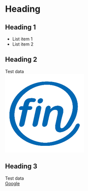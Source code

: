 # Heading

## Heading 1
<ul>
  <li>List item 1</li>
  <li>List item 2</li>
 </ul>
 
## Heading 2
 Test data <br />
 <img src="img/img_1.png" alt="Test Image 1" />
 
## Heading 3
Test data <br />
<a href="www.google.com">Google</a>
